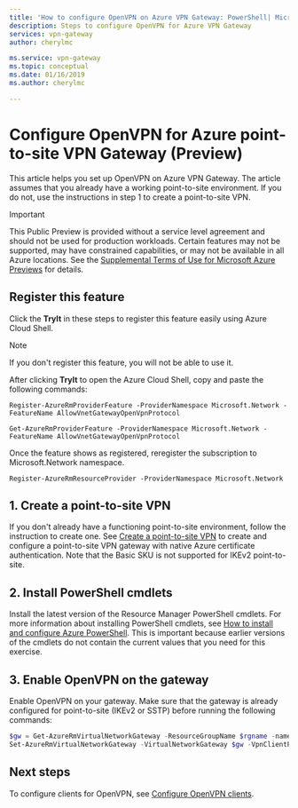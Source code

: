 ```yaml
---
title: 'How to configure OpenVPN on Azure VPN Gateway: PowerShell| Microsoft Docs'
description: Steps to configure OpenVPN for Azure VPN Gateway
services: vpn-gateway
author: cherylmc

ms.service: vpn-gateway
ms.topic: conceptual
ms.date: 01/16/2019
ms.author: cherylmc

---
```

# Configure OpenVPN for Azure point-to-site VPN Gateway (Preview)

This article helps you set up OpenVPN on Azure VPN Gateway. The article assumes that you already have a working point-to-site environment. If you do not, use the instructions in step 1 to create a point-to-site VPN.

> [!IMPORTANT]
> This Public Preview is provided without a service level agreement and should not be used for production workloads. Certain features may not be supported, may have constrained capabilities, or may not be available in all Azure locations. See the [Supplemental Terms of Use for Microsoft Azure Previews](https://azure.microsoft.com/support/legal/preview-supplemental-terms/) for details.

## <a name="register"></a>Register this feature

Click the **TryIt** in these steps to register this feature easily using Azure Cloud Shell.

>[!NOTE]
>If you don't register this feature, you will not be able to use it.
>

After clicking **TryIt** to open the Azure Cloud Shell, copy and paste the following commands:

```azurepowershell-interactive
Register-AzureRmProviderFeature -ProviderNamespace Microsoft.Network -FeatureName AllowVnetGatewayOpenVpnProtocol
```
 
```azurepowershell-interactive
Get-AzureRmProviderFeature -ProviderNamespace Microsoft.Network -FeatureName AllowVnetGatewayOpenVpnProtocol
```

Once the feature shows as registered, reregister the subscription to Microsoft.Network namespace.

```azurepowershell-interactive
Register-AzureRmResourceProvider -ProviderNamespace Microsoft.Network
```

## <a name="vnet"></a>1. Create a point-to-site VPN

If you don't already have a functioning point-to-site environment, follow the instruction to create one. See [Create a point-to-site VPN](vpn-gateway-howto-point-to-site-resource-manager-portal.md) to create and configure a point-to-site VPN gateway with native Azure certificate authentication. Note that the Basic SKU is not supported for IKEv2 point-to-site.

## <a name="cmdlets"></a>2. Install PowerShell cmdlets

Install the latest version of the Resource Manager PowerShell cmdlets. For more information about installing PowerShell cmdlets, see [How to install and configure Azure PowerShell](/powershell/azure/overview). This is important because earlier versions of the cmdlets do not contain the current values that you need for this exercise.

## <a name="enable"></a>3. Enable OpenVPN on the gateway

Enable OpenVPN on your gateway. Make sure that the gateway is already configured for point-to-site (IKEv2 or SSTP) before running the following commands:

```powershell
$gw = Get-AzureRmVirtualNetworkGateway -ResourceGroupName $rgname -name $name
Set-AzureRmVirtualNetworkGateway -VirtualNetworkGateway $gw -VpnClientProtocol OpenVPN
```

## Next steps

To configure clients for OpenVPN, see [Configure OpenVPN clients](vpn-gateway-howto-openvpn-clients.md).
